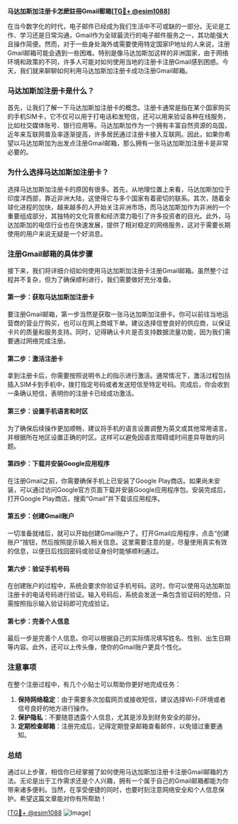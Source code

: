 **马达加斯加注册卡怎麽註冊Gmail郵箱[[TG💪+ @esim1088](https://t.me/s/esim1088)]**

在当今数字化的时代，电子邮件已经成为我们生活中不可或缺的一部分。无论是工作、学习还是日常沟通，Gmail作为全球最流行的电子邮件服务之一，其功能强大且操作简便。然而，对于一些身处海外或需要使用特定国家IP地址的人来说，注册Gmail邮箱可能会遇到一些困难。特别是像马达加斯加这样的非洲国家，由于网络环境和政策的不同，许多人可能对如何使用当地的注册卡注册Gmail感到困惑。今天，我们就来聊聊如何利用马达加斯加注册卡成功注册Gmail邮箱。

### 马达加斯加注册卡是什么？

首先，让我们了解一下马达加斯加注册卡的概念。注册卡通常是指在某个国家购买的手机SIM卡，它不仅可以用于打电话和发短信，还可以用来验证各种在线服务，比如社交媒体账号、银行应用等。马达加斯加作为一个拥有丰富自然资源的岛国，近年来互联网普及率逐渐提高，许多居民通过注册卡接入互联网。因此，如果你希望以马达加斯加为出发点注册Gmail邮箱，那么拥有一张马达加斯加注册卡是非常必要的。

### 为什么选择马达加斯加注册卡？

选择马达加斯加注册卡的原因有很多。首先，从地理位置上来看，马达加斯加位于印度洋西部，靠近非洲大陆，这使得它与多个国家有着密切的联系。其次，随着全球化进程的加快，越来越多的人开始关注非洲市场，而马达加斯加作为非洲的一个重要组成部分，其独特的文化背景和经济潜力吸引了许多投资者的目光。此外，马达加斯加的电信行业也在快速发展，提供了相对稳定的网络服务，这对于需要长期使用的用户来说无疑是一个好消息。

### 注册Gmail邮箱的具体步骤

接下来，我们将详细介绍如何使用马达加斯加注册卡注册Gmail邮箱。虽然整个过程并不复杂，但为了确保顺利进行，我们需要做好充分准备。

#### 第一步：获取马达加斯加注册卡

要注册Gmail邮箱，第一步当然是获取一张马达加斯加注册卡。你可以前往当地运营商的营业厅购买，也可以在网上商城下单。建议选择信誉良好的供应商，以保证卡片的质量和服务支持。同时，记得确认卡片是否支持数据流量功能，因为我们需要通过网络完成注册。

#### 第二步：激活注册卡

拿到注册卡后，你需要按照说明书上的指示进行激活。通常情况下，激活过程包括插入SIM卡到手机中，拨打指定号码或者发送短信至特定号码。完成后，你会收到一条确认短信，表明你的注册卡已经成功激活。

#### 第三步：设置手机语言和时区

为了确保后续操作更加顺畅，建议将手机的语言设置调整为英文或其他常用语言，并根据所在地区设置正确的时区。这样可以避免因语言障碍或时间差异导致的问题。

#### 第四步：下载并安装Google应用程序

在注册Gmail之前，你需要确保手机上已安装了Google Play商店。如果尚未安装，可以通过访问Google官方页面下载并安装Google应用程序包。安装完成后，打开Google Play商店，搜索“Gmail”并下载该应用程序。

#### 第五步：创建Gmail账户

一切准备就绪后，就可以开始创建Gmail账户了。打开Gmail应用程序，点击“创建账户”按钮，然后按照提示输入相关信息。这里需要注意的是，尽量使用真实有效的信息，以便日后找回密码或验证身份时能够顺利通过。

#### 第六步：验证手机号码

在创建账户的过程中，系统会要求你验证手机号码。这时，你可以使用马达加斯加注册卡的电话号码进行验证。输入号码后，系统会发送一条包含验证码的短信，只需按照指示输入验证码即可完成验证。

#### 第七步：完善个人信息

最后一步是完善个人信息。你可以根据自己的实际情况填写姓名、性别、出生日期等内容。此外，还可以上传头像，使你的Gmail账户更具个性化。

### 注意事项

在整个注册过程中，有几个小贴士可以帮助你更好地完成任务：

1. **保持网络稳定**：由于需要多次加载网页或接收短信，建议选择Wi-Fi环境或者信号良好的地方进行操作。
2. **保护隐私**：不要随意透露个人信息，尤其是涉及到财务安全的部分。
3. **定期检查邮箱**：注册完成后，记得定期登录邮箱查看邮件，以免错过重要通知。

### 总结

通过以上步骤，相信你已经掌握了如何使用马达加斯加注册卡注册Gmail邮箱的方法。无论是出于工作需求还是个人兴趣，拥有一个属于自己的Gmail邮箱都能为你带来诸多便利。当然，在享受便捷的同时，也要时刻注意网络安全和个人信息保护。希望这篇文章能对你有所帮助！

[[TG💪+ @esim1088](https://t.me/s/esim1088) ![Image](https://i.postimg.cc/4NQfJmqS/Snipaste-2025-05-13-00-14-12.png)]